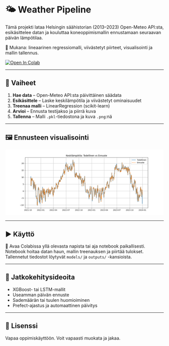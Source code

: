 # 🌤️ Weather Pipeline

Tämä projekti lataa Helsingin säähistorian (2013–2023) Open-Meteo API:sta, esikäsittelee datan ja kouluttaa koneoppimismallin ennustamaan seuraavan päivän lämpötilaa.

🧪 Mukana: lineaarinen regressiomalli, viivästetyt piirteet, visualisointi ja mallin tallennus.

[![Open In Colab](https://colab.research.google.com/assets/colab-badge.svg)](https://colab.research.google.com/github/KÄYTTÄJÄNIMI/REPO/blob/main/weather_pipeline_notebook.ipynb)

---

## 🔧 Vaiheet

1. **Hae data** – Open-Meteo API:sta päivittäinen säädata
2. **Esikäsittele** – Laske keskilämpötila ja viivästetyt ominaisuudet
3. **Treenaa malli** – LinearRegression (scikit-learn)
4. **Arvioi** – Ennusta testijakso ja piirrä kuva
5. **Tallenna** – Malli `.pkl`-tiedostona ja kuva `.png`:nä

---

## 🖼️ Ennusteen visualisointi

<img src="outputs/temperature_forecast.png" width="600">

---

## ▶️ Käyttö

📍 Avaa Colabissa yllä olevasta napista tai aja notebook paikallisesti.  
Notebook hoitaa datan haun, mallin treenauksen ja piirtää tulokset.  
Tallennetut tiedostot löytyvät `models/` ja `outputs/` -kansioista.

---

## 🚀 Jatkokehitysideoita

- XGBoost- tai LSTM-mallit
- Useamman päivän ennuste
- Sademäärän tai tuulen huomioiminen
- Prefect-ajastus ja automaattinen päivitys

---

## 📄 Lisenssi

Vapaa oppimiskäyttöön. Voit vapaasti muokata ja jakaa.
